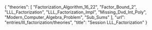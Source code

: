 {
    "theories": [
        "Factorization_Algorithm_16_22",
        "Factor_Bound_2",
        "LLL_Factorization",
        "LLL_Factorization_Impl",
        "Missing_Dvd_Int_Poly",
        "Modern_Computer_Algebra_Problem",
        "Sub_Sums"
    ],
    "url": "entries/lll_factorization/theories",
    "title": "Session LLL_Factorization"
}